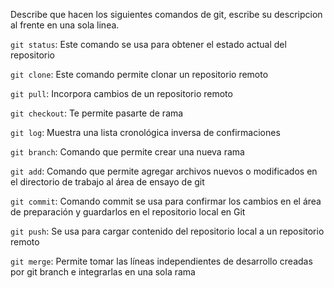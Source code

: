 Describe que hacen los siguientes comandos de git, escribe su descripcion al frente en una sola linea.

`git status`: Este comando se usa para obtener el estado actual del repositorio

`git clone`: Este comando permite clonar un repositorio remoto

`git pull`: Incorpora cambios de un repositorio remoto

`git checkout`: Te permite pasarte de rama 

`git log`:  Muestra una lista cronológica inversa de confirmaciones

`git branch`: Comando que permite crear una nueva rama

`git add`: Comando que permite agregar archivos nuevos o modificados en el directorio de trabajo al área de ensayo de git

`git commit`: Comando commit se usa para confirmar los cambios en el área de preparación y guardarlos en el repositorio local en Git

`git push`: Se usa para cargar contenido del repositorio local a un repositorio remoto

`git merge`: Permite tomar las líneas independientes de desarrollo creadas por git branch e integrarlas en una sola rama
